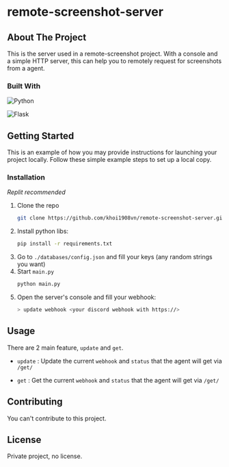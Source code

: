 # remote-screenshot-server


## About The Project



This is the server used in a remote-screenshot project. With a console and a simple HTTP server, this can help you to remotely request for screenshots from a agent. 





### Built With

![Python](https://img.shields.io/badge/python-3670A0?style=for-the-badge&logo=python&logoColor=ffdd54)

![Flask](https://img.shields.io/badge/flask-%23000.svg?style=for-the-badge&logo=flask&logoColor=white)






<!-- GETTING STARTED -->
## Getting Started

This is an example of how you may provide instructions for launching your project locally. Follow these simple example steps to set up a local copy.

### Installation
*Replit recommended*

1. Clone the repo
   ```sh
   git clone https://github.com/khoi1908vn/remote-screenshot-server.git
   ```
2. Install python libs:
   ```sh
   pip install -r requirements.txt
   ```
3. Go to `./databases/config.json` and fill your keys (any random strings you want)
3. Start ``main.py``
   ```sh
   python main.py
   ```
4. Open the server's console and fill your webhook:
   ```sh
   > update webhook <your discord webhook with https://>
   ```





<!-- USAGE EXAMPLES -->
## Usage

There are 2 main feature, `update` and `get`.

- `update` : Update the current `webhook` and `status` that the agent will get via `/get/`

- `get` : Get the current `webhook` and `status` that the agent will get via `/get/`


## Contributing

You can't contribute to this project.

## License

Private project, no license.